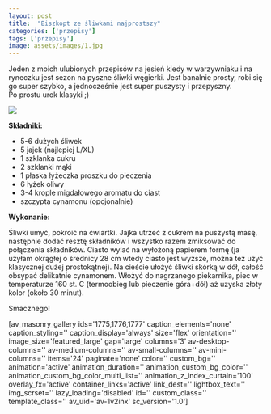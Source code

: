 ```yaml
---
layout: post
title:  "Biszkopt ze śliwkami najprostszy"
categories: ['przepisy']
tags: ['przepisy']
image: assets/images/1.jpg
---
```

Jeden z moich ulubionych przepisów na jesień kiedy w warzywniaku i na ryneczku jest sezon na pyszne śliwki węgierki. Jest banalnie prosty, robi się go super szybko, a jednocześnie jest super puszysty i przepyszny. Po prostu urok klasyki ;)

![](https://kobietazesmakiem.pl/wp-content/uploads/2022/09/Biszkopt-ze-sliwkami-1-300x212.jpg)

**Składniki:**
* 5-6 dużych śliwek
* 5 jajek (najlepiej L/XL)
* 1 szklanka cukru
* 2 szklanki mąki
* 1 płaska łyżeczka proszku do pieczenia
* 6 łyżek oliwy
* 3-4 krople migdałowego aromatu do ciast
* szczypta cynamonu (opcjonalnie)


**Wykonanie:**

Śliwki umyć, pokroić na ćwiartki. Jajka utrzeć z cukrem na puszystą masę, następnie dodać resztę składników i wszystko razem zmiksować do połączenia składników. Ciasto wylać na wyłożoną papierem formę (ja użyłam okrągłej o średnicy 28 cm wtedy ciasto jest wyższe, można też użyć klasycznej dużej prostokątnej). Na cieście ułożyć śliwki skórką w dół, całość obsypać delikatnie cynamonem. Włożyć do nagrzanego piekarnika, piec w temperaturze 160 st. C (termoobieg lub pieczenie góra+dół) aż uzyska złoty kolor (około 30 minut).

Smacznego!

[av\_masonry\_gallery ids='1775,1776,1777' caption\_elements='none' caption\_styling='' caption\_display='always' size='flex' orientation='' image\_size='featured\_large' gap='large' columns='3' av-desktop-columns='' av-medium-columns='' av-small-columns='' av-mini-columns='' items='24' paginate='none' color='' custom\_bg='' animation='active' animation\_duration='' animation\_custom\_bg\_color='' animation\_custom\_bg\_color\_multi\_list='' animation\_z\_index\_curtain='100' overlay\_fx='active' container\_links='active' link\_dest='' lightbox\_text='' img\_scrset='' lazy\_loading='disabled' id='' custom\_class='' template\_class='' av\_uid='av-1v2inx' sc\_version='1.0']

 
    